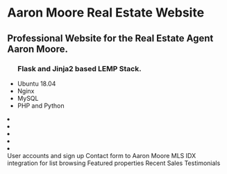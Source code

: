 # Aaron Moore Real Estate Website
<h2>Professional Website for the Real Estate Agent Aaron Moore.</h2>

<P>
<ul><h3 allign="left">Flask and Jinja2 based LEMP Stack.</h3> 
      <li>Ubuntu 18.04</li>
      <li>Nginx</li>
      <li>MySQL</li>
      <li>PHP and Python</li>
</ul>
</p>
  
  <li></li>
  <li></li>
  <li></li>
  <li></li>
  <li></li>
User accounts and sign up
Contact form to Aaron Moore
MLS IDX integration for list browsing 
Featured properties 
Recent Sales
Testimonials
